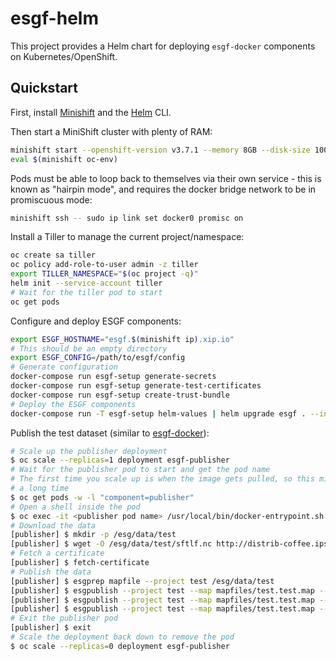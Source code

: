 # esgf-helm

This project provides a Helm chart for deploying `esgf-docker` components on
Kubernetes/OpenShift.


## Quickstart

First, install [Minishift](https://www.openshift.org/minishift/) and the
[Helm](https://helm.sh/) CLI.

Then start a MiniShift cluster with plenty of RAM:

```sh
minishift start --openshift-version v3.7.1 --memory 8GB --disk-size 100GB
eval $(minishift oc-env)
```

Pods must be able to loop back to themselves via their own service - this is known
as "hairpin mode", and requires the docker bridge network to be in promiscuous
mode:

```sh
minishift ssh -- sudo ip link set docker0 promisc on
```

Install a Tiller to manage the current project/namespace:

```sh
oc create sa tiller
oc policy add-role-to-user admin -z tiller
export TILLER_NAMESPACE="$(oc project -q)"
helm init --service-account tiller
# Wait for the tiller pod to start
oc get pods
```

Configure and deploy ESGF components:

```sh
export ESGF_HOSTNAME="esgf.$(minishift ip).xip.io"
# This should be an empty directory
export ESGF_CONFIG=/path/to/esgf/config
# Generate configuration
docker-compose run esgf-setup generate-secrets
docker-compose run esgf-setup generate-test-certificates
docker-compose run esgf-setup create-trust-bundle
# Deploy the ESGF components
docker-compose run -T esgf-setup helm-values | helm upgrade esgf . --install -f -
```

Publish the test dataset (similar to [esgf-docker](https://cedadev.github.io/esgf-docker/usage/publishing/)):

```sh
# Scale up the publisher deployment
$ oc scale --replicas=1 deployment esgf-publisher
# Wait for the publisher pod to start and get the pod name
# The first time you scale up is when the image gets pulled, so this might take
# a long time
$ oc get pods -w -l "component=publisher"
# Open a shell inside the pod
$ oc exec -it <publisher pod name> /usr/local/bin/docker-entrypoint.sh bash
# Download the data
[publisher] $ mkdir -p /esg/data/test
[publisher] $ wget -O /esg/data/test/sftlf.nc http://distrib-coffee.ipsl.jussieu.fr/pub/esgf/dist/externals/sftlf.nc
# Fetch a certificate
[publisher] $ fetch-certificate
# Publish the data
[publisher] $ esgprep mapfile --project test /esg/data/test
[publisher] $ esgpublish --project test --map mapfiles/test.test.map --service fileservice
[publisher] $ esgpublish --project test --map mapfiles/test.test.map --service fileservice --noscan --thredds
[publisher] $ esgpublish --project test --map mapfiles/test.test.map --service fileservice --noscan --publish
# Exit the publisher pod
[publisher] $ exit
# Scale the deployment back down to remove the pod
$ oc scale --replicas=0 deployment esgf-publisher
```
